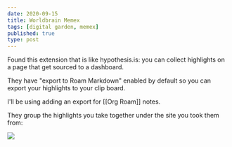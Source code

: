 ```yaml
---
date: 2020-09-15
title: Worldbrain Memex
tags: [digital garden, memex]
published: true
type: post
---
```


Found this extension that is like hypothesis.is: you can collect highlights on a page that get sourced to a dashboard. 

They have "export to Roam Markdown" enabled by default so you can export your highlights to your clip board. 

I'll be using adding an export for [[Org Roam]] notes. 

They group the highlights you take together under the site you took them from:

![](https://res.cloudinary.com/dzsq0psas/image/upload/v1600201400/blog/Image_2020-09-15_at_4.17.24_PM_gg8n1t.png)

